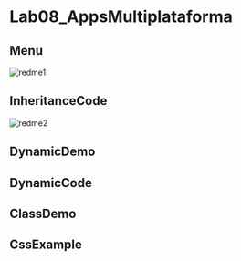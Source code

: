 # Lab08_AppsMultiplataforma

## Menu
![redme1](https://user-images.githubusercontent.com/54334317/82264263-32e89180-992a-11ea-84d0-057a1e9b32a3.jpg)

## InheritanceCode
![redme2](https://user-images.githubusercontent.com/54334317/82264408-7ba04a80-992a-11ea-9bbb-01812f0d4122.jpg)

## DynamicDemo


## DynamicCode


## ClassDemo


## CssExample
